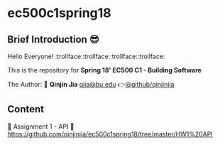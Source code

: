 # ec500c1spring18
## Brief Introduction :sunglasses:
  Hello Everyone! :trollface::trollface::trollface::trollface:
  
  This is the repository for **Spring 18' EC500 C1 - Building Software**
  
  The Author: :boy: **Qinjin Jia** qjia@bu.edu   :point_right:[@github/qinjinjia](https://github.com/qinjinjia)
 
## Content
:full_moon_with_face: Assignment 1 - API
:link: https://github.com/qinjinjia/ec500c1spring18/tree/master/HW1%20API
